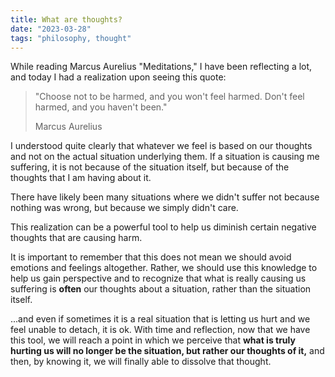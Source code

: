 ```yaml
---
title: What are thoughts?
date: "2023-03-28"
tags: "philosophy, thought"
---
```


While reading Marcus Aurelius "Meditations," I have been reflecting a lot, and today I had a realization upon seeing this quote:

> "Choose not to be harmed, and you won't feel harmed. Don't feel harmed, and you haven't been."
>
> Marcus Aurelius

I understood quite clearly that whatever we feel is based on our thoughts and not on the actual situation underlying them.
If a situation is causing me suffering, it is not because of the situation itself, but because of the thoughts that I am having about it.

There have likely been many situations where we didn't suffer not because nothing was wrong, but because we simply didn't care.

This realization can be a powerful tool to help us diminish certain negative thoughts that are causing harm.

It is important to remember that this does not mean we should avoid emotions and feelings altogether. Rather, we should use this knowledge to help us gain perspective and to recognize that what is really causing us suffering is **often** our thoughts about a situation, rather than the situation itself.

...and even if sometimes it is a real situation that is letting us hurt and we feel unable to detach, it is ok. With time and reflection, now that we have this tool, we will reach a point in which we perceive that **what is truly hurting us will no longer be the situation, but rather our thoughts of it,** and then, by knowing it, we will finally able to dissolve that thought.
